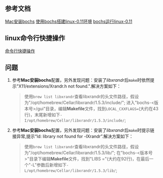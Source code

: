 ## 参考文档
[Mac安装bochs](https://cloud.tencent.com/developer/article/1993526?from=article.detail.1470977&areaSource=106000.13&traceId=NWIhsf2Zg3rwe3CFYDHef)
[使用bochs搭建linux-0.11环境](https://blog.51cto.com/u_15127550/3886281)
[bochs运行linux-0.11](https://www.cnblogs.com/raina/p/13212177.html)

## linux命令行快捷操作
[命令行快捷操作](https://cloud.tencent.com/developer/article/1586970?from=15425&areaSource=102001.3&traceId=7ajMIYrYbaIq_3hecnC89)

## 问题
1. 参考**Mac安装bochs**配置，另外发现问题：安装了*libxrandr*后`make`时依然提示"X11/extensions/Xrandr.h not found.".解决方案如下：
    > 使用`brew list libxrandr`查看libxrandr的头文件路径，假设为"/opt/homebrew/Cellar/libxrandr/1.5.3/include/";
    > 进入"bochs-<版本号>/gui"目录，编辑**Makefile**文件，找到`LOCAL_CXXFLAGS=`(大约在43行)，末尾新增如下`-I/opt/homebrew/Cellar/libxrandr/1.5.3/include/`;
2. 参考**Mac安装bochs**配置，另外发现问题：安装了*libxrandr*后`make`时提示链接异常,提示“ld: library not found for -lXrandr”.解决方案如下：
    > 使用`brew list libxrandr`查看libxrandr的头文件路径，假设为"/opt/homebrew/Cellar/libxrandr/1.5.3/lib/";
    > 在"bochs-<版本号>"目录下编辑**Makefile**文件，找到"LIBS ="(大约在92行)，在最后一个"-L"参数后新增如下`-L/opt/homebrew/Cellar/libxrandr/1.5.3/lib/`;
